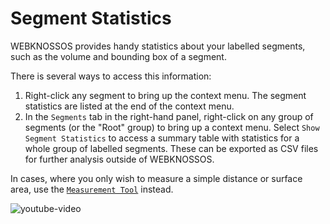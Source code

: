 # Segment Statistics
WEBKNOSSOS provides handy statistics about your labelled segments, such as the volume and bounding box of a segment.

There is several ways to access this information: 
1. Right-click any segment to bring up the context menu. The segment statistics are listed at the end of the context menu.
2. In the `Segments` tab in the right-hand panel, right-click on any group of segments (or the "Root" group) to bring up a context menu. Select `Show Segment Statistics` to access a summary table with statistics for a whole group of labelled segments. These can be exported as CSV files for further analysis outside of WEBKNOSSOS.

In cases, where you only wish to measure a simple distance or surface area, use the [`Measurement Tool`](./tracing_ui.md#the-toolbar) instead.

![youtube-video](https://www.youtube.com/embed/PsvC4vNyxJM)